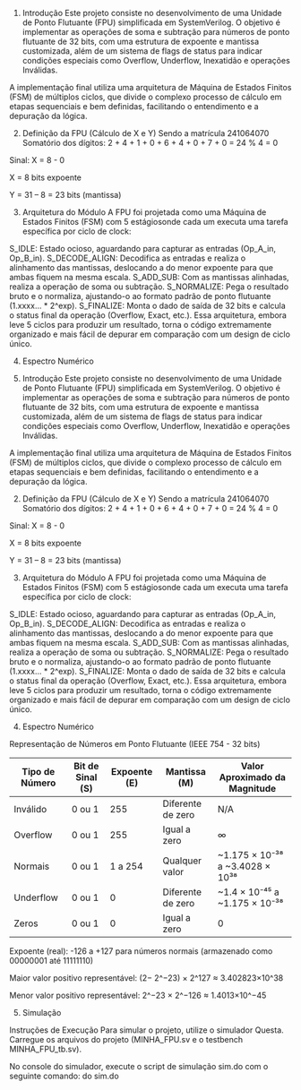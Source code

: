 
1. Introdução
Este projeto consiste no desenvolvimento de uma Unidade de Ponto Flutuante (FPU) simplificada em SystemVerilog. O objetivo é implementar as operações de soma e subtração para números de ponto flutuante de 32 bits, com uma estrutura de expoente e mantissa customizada, além de um sistema de flags de status para indicar condições especiais como Overflow, Underflow, Inexatidão e operações Inválidas.

A implementação final utiliza uma arquitetura de Máquina de Estados Finitos (FSM) de múltiplos ciclos, que divide o complexo processo de cálculo em etapas sequenciais e bem definidas, facilitando o entendimento e a depuração da lógica.

2. Definição da FPU (Cálculo de X e Y)
Sendo a matrícula 241064070
Somatório dos dígitos: 2 + 4 + 1 + 0 + 6 + 4 + 0 + 7 + 0 = 24 % 4 = 0

Sinal: X = 8 - 0

X = 8 bits expoente

Y = 31 – 8 = 23 bits (mantissa)

3. Arquitetura do Módulo
A FPU foi projetada como uma Máquina de Estados Finitos (FSM) com 5 estágiosonde cada um executa uma tarefa específica por ciclo de clock:

S_IDLE: Estado ocioso, aguardando para capturar as entradas (Op_A_in, Op_B_in).
S_DECODE_ALIGN: Decodifica as entradas e realiza o alinhamento das mantissas, deslocando a do menor expoente para que ambas fiquem na mesma escala.
S_ADD_SUB: Com as mantissas alinhadas, realiza a operação de soma ou subtração.
S_NORMALIZE: Pega o resultado bruto e o normaliza, ajustando-o ao formato padrão de ponto flutuante (1.xxxx... * 2^exp).
S_FINALIZE: Monta o dado de saída de 32 bits e calcula o status final da operação (Overflow, Exact, etc.).
Essa arquitetura, embora leve 5 ciclos para produzir um resultado, torna o código extremamente organizado e mais fácil de depurar em comparação com um design de ciclo único.

4. Espectro Numérico

1. Introdução
Este projeto consiste no desenvolvimento de uma Unidade de Ponto Flutuante (FPU) simplificada em SystemVerilog. O objetivo é implementar as operações de soma e subtração para números de ponto flutuante de 32 bits, com uma estrutura de expoente e mantissa customizada, além de um sistema de flags de status para indicar condições especiais como Overflow, Underflow, Inexatidão e operações Inválidas.

A implementação final utiliza uma arquitetura de Máquina de Estados Finitos (FSM) de múltiplos ciclos, que divide o complexo processo de cálculo em etapas sequenciais e bem definidas, facilitando o entendimento e a depuração da lógica.

2. Definição da FPU (Cálculo de X e Y)
Sendo a matrícula 241064070
Somatório dos dígitos: 2 + 4 + 1 + 0 + 6 + 4 + 0 + 7 + 0 = 24 % 4 = 0

Sinal: X = 8 - 0

X = 8 bits expoente

Y = 31 – 8 = 23 bits (mantissa)

3. Arquitetura do Módulo
A FPU foi projetada como uma Máquina de Estados Finitos (FSM) com 5 estágiosonde cada um executa uma tarefa específica por ciclo de clock:

S_IDLE: Estado ocioso, aguardando para capturar as entradas (Op_A_in, Op_B_in).
S_DECODE_ALIGN: Decodifica as entradas e realiza o alinhamento das mantissas, deslocando a do menor expoente para que ambas fiquem na mesma escala.
S_ADD_SUB: Com as mantissas alinhadas, realiza a operação de soma ou subtração.
S_NORMALIZE: Pega o resultado bruto e o normaliza, ajustando-o ao formato padrão de ponto flutuante (1.xxxx... * 2^exp).
S_FINALIZE: Monta o dado de saída de 32 bits e calcula o status final da operação (Overflow, Exact, etc.).
Essa arquitetura, embora leve 5 ciclos para produzir um resultado, torna o código extremamente organizado e mais fácil de depurar em comparação com um design de ciclo único.

4. Espectro Numérico

Representação de Números em Ponto Flutuante (IEEE 754 - 32 bits)

| Tipo de Número      | Bit de Sinal (S) | Expoente (E) | Mantissa (M)         | Valor Aproximado da Magnitude                       |
|---------------------|------------------|--------------|----------------------|-----------------------------------------------------|
| Inválido            | 0 ou 1           | 255          | Diferente de zero    | N/A                                                 |
| Overflow            | 0 ou 1           | 255          | Igual a zero         | ∞                                                   |
| Normais             | 0 ou 1           | 1 a 254      | Qualquer valor       | ~1.175 × 10⁻³⁸ a ~3.4028 × 10³⁸                     |
| Underflow           | 0 ou 1           | 0            | Diferente de zero    | ~1.4 × 10⁻⁴⁵ a ~1.175 × 10⁻³⁸                       |
| Zeros               | 0 ou 1           | 0            | Igual a zero         | 0                                                   |


Expoente (real): -126 a +127 para números normais (armazenado como 00000001 até 11111110)

Maior valor positivo representável: (2− 2^−23) × 2^127 ≈ 3.402823×10^38
 
Menor valor positivo representável: 2^−23 × 2^−126 ≈ 1.4013×10^−45

5. Simulação
   
Instruções de Execução
Para simular o projeto, utilize o simulador  Questa. Carregue os arquivos do projeto (MINHA_FPU.sv e o testbench MINHA_FPU_tb.sv).

No console do simulador, execute o script de simulação sim.do com o seguinte comando:
do sim.do

